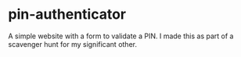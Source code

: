 # pin-authenticator

A simple website with a form to validate a PIN. I made this as part of a scavenger hunt for my significant other.
